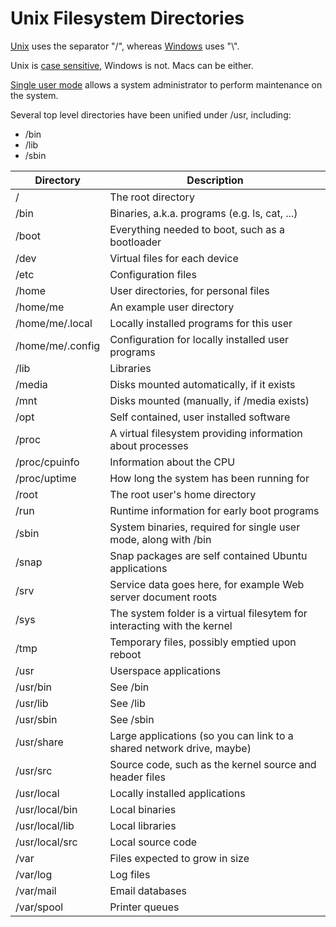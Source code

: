 # Unix Filesystem Directories

[Unix](https://en.wikipedia.org/wiki/Unix) uses the separator "/", whereas [Windows](https://en.wikipedia.org/wiki/Microsoft_Windows) uses "\\".

Unix is [case sensitive](https://en.wikipedia.org/wiki/Case_sensitivity), Windows is not. Macs can be either.

[Single user mode](https://en.wikipedia.org/wiki/Single_user_mode) allows a system administrator to perform maintenance on the system.

Several top level directories have been unified under /usr, including:
- /bin
- /lib
- /sbin

| Directory        | Description                                                              |
| ---------------- | ------------------------------------------------------------------------ |
| /                | The root directory                                                       |
| /bin             | Binaries, a.k.a. programs (e.g. ls, cat, ...)                            |
| /boot            | Everything needed to boot, such as a bootloader                          |
| /dev             | Virtual files for each device                                            |
| /etc             | Configuration files                                                      |
| /home            | User directories, for personal files                                     |
| /home/me         | An example user directory                                                |
| /home/me/.local  | Locally installed programs for this user                                 |
| /home/me/.config | Configuration for locally installed user programs                        |
| /lib             | Libraries                                                                |
| /media           | Disks mounted automatically, if it exists                                |
| /mnt             | Disks mounted (manually, if /media exists)                               |
| /opt             | Self contained, user installed software                                  |
| /proc            | A virtual filesystem providing information about processes               |
| /proc/cpuinfo    | Information about the CPU                                                |
| /proc/uptime     | How long the system has been running for                                 |
| /root            | The root user's home directory                                           |
| /run             | Runtime information for early boot programs                              |
| /sbin            | System binaries, required for single user mode, along with /bin          |
| /snap            | Snap packages are self contained Ubuntu applications                     |
| /srv             | Service data goes here, for example Web server document roots            |
| /sys             | The system folder is a virtual filesytem for interacting with the kernel |
| /tmp             | Temporary files, possibly emptied upon reboot                            |
| /usr             | Userspace applications                                                   |
| /usr/bin         | See /bin                                                                 |
| /usr/lib         | See /lib                                                                 |
| /usr/sbin        | See /sbin                                                                |
| /usr/share       | Large applications (so you can link to a shared network drive, maybe)    |
| /usr/src         | Source code, such as the kernel source and header files                  |
| /usr/local       | Locally installed applications                                           |
| /usr/local/bin   | Local binaries                                                           |
| /usr/local/lib   | Local libraries                                                          |
| /usr/local/src   | Local source code                                                        |
| /var             | Files expected to grow in size                                           |
| /var/log         | Log files                                                                |
| /var/mail        | Email databases                                                          |
| /var/spool       | Printer queues                                                           |
